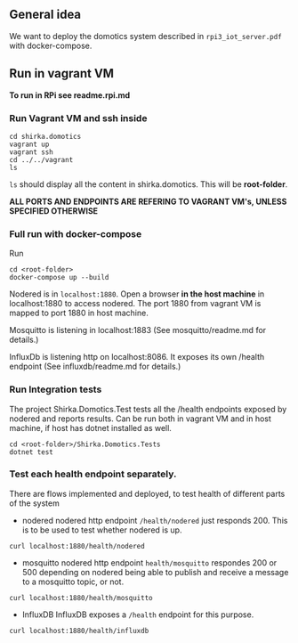 ## General idea
We want to deploy the domotics system described in `rpi3_iot_server.pdf` with docker-compose.

## Run in vagrant VM
**To run in RPi see readme.rpi.md**
### Run Vagrant VM and ssh inside
```
cd shirka.domotics
vagrant up
vagrant ssh
cd ../../vagrant
ls
```
`ls` should display all the content in shirka.domotics. This will be **root-folder**.

**ALL PORTS AND ENDPOINTS ARE REFERING TO VAGRANT VM's, UNLESS SPECIFIED OTHERWISE**

### Full run with docker-compose
Run
```
cd <root-folder>
docker-compose up --build
```

Nodered is in `localhost:1880`. Open a browser **in the host machine** in localhost:1880 to access nodered. The port 1880 from vagrant VM is mapped to port 1880 in host machine.

Mosquitto is listening in localhost:1883 (See mosquitto/readme.md for details.)

InfluxDb is listening http on localhost:8086. It exposes its own /health endpoint (See influxdb/readme.md for details.)

### Run Integration tests
The project Shirka.Domotics.Test tests all the /health endpoints exposed by nodered and reports results.
Can be run both in vagrant VM and in host machine, if host has dotnet installed as well.
```
cd <root-folder>/Shirka.Domotics.Tests
dotnet test
```

### Test each health endpoint separately.
There are flows implemented and deployed, to test health of different parts of the system
- nodered
nodered http endpoint `/health/nodered` just responds 200. This is to be used to test whether nodered is up.
```
curl localhost:1880/health/nodered
```

- mosquitto
nodered http endpoint `health/mosquitto` respondes 200 or 500 depending on nodered being able to publish and receive a message to a mosquitto topic, or not.
```
curl localhost:1880/health/mosquitto
```

- InfluxDB
InfluxDB exposes a `/health` endpoint for this purpose.
```
curl localhost:1880/health/influxdb
```
